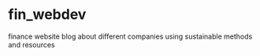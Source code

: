 # fin_webdev
finance website blog about different companies using sustainable methods and resources
